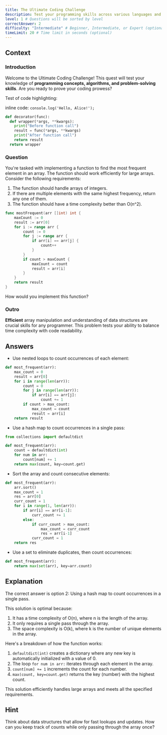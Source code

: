 ```yaml
---
title: The Ultimate Coding Challenge
description: Test your programming skills across various languages and concepts!
level: 1 # Questions will be sorted by level
correctAnswer: 2
difficulty: "Intermediate" # Beginner, Intermediate, or Expert (optional)
timeLimit: 20 # Time limit in seconds (optional)
---
```


## Context

### Introduction

Welcome to the Ultimate Coding Challenge! This quest will test your knowledge of **programming concepts, algorithms, and problem-solving skills**. Are you ready to prove your coding prowess?

Test of code highlighting:

inline code: `console.log('Hello, Alice!');`

```python
def decorator(func):
  def wrapper(*args, **kwargs):
    print("Before function call")
    result = func(*args, **kwargs)
    print("After function call")
    return result
  return wrapper
```

### Question

You're tasked with implementing a function to find the most frequent element in an array. The function should work efficiently for large arrays. Consider the following requirements:

1. The function should handle arrays of integers.
2. If there are multiple elements with the same highest frequency, return any one of them.
3. The function should have a time complexity better than O(n^2).

```go
func mostFrequent(arr []int) int {
    maxCount := 0
    result := arr[0]
    for i := range arr {
        count := 0
        for j := range arr {
            if arr[i] == arr[j] {
                count++
            }
        }
        if count > maxCount {
            maxCount = count
            result = arr[i]
        }
    }
    return result
}
```

How would you implement this function?

### Outro

__Efficient__ array manipulation and understanding of data structures are crucial skills for any programmer. This problem tests your ability to balance time complexity with code readability.

## Answers

- Use nested loops to count occurrences of each element:

```python
def most_frequent(arr):
    max_count = 0
    result = arr[0]
    for i in range(len(arr)):
        count = 0
        for j in range(len(arr)):
            if arr[i] == arr[j]:
                count += 1
        if count > max_count:
            max_count = count
            result = arr[i]
    return result
```

- Use a hash map to count occurrences in a single pass:

```python
from collections import defaultdict

def most_frequent(arr):
    count = defaultdict(int)
    for num in arr:
        count[num] += 1
    return max(count, key=count.get)
```

- Sort the array and count consecutive elements:

```python
def most_frequent(arr):
    arr.sort()
    max_count = 1
    res = arr[0]
    curr_count = 1
    for i in range(1, len(arr)):
        if arr[i] == arr[i-1]:
            curr_count += 1
        else:
            if curr_count > max_count:
                max_count = curr_count
                res = arr[i-1]
            curr_count = 1
    return res
```

- Use a set to eliminate duplicates, then count occurrences:

```python
def most_frequent(arr):
    return max(set(arr), key=arr.count)
```

## Explanation

The correct answer is option 2: Using a hash map to count occurrences in a single pass.

This solution is optimal because:

1. It has a time complexity of O(n), where n is the length of the array.
2. It only requires a single pass through the array.
3. The space complexity is O(k), where k is the number of unique elements in the array.

Here's a breakdown of how the function works:

1. `defaultdict(int)` creates a dictionary where any new key is automatically initialized with a value of 0.
2. The loop `for num in arr:` iterates through each element in the array.
3. `count[num] += 1` increments the count for each number.
4. `max(count, key=count.get)` returns the key (number) with the highest count.

This solution efficiently handles large arrays and meets all the specified requirements.

## Hint

Think about data structures that allow for fast lookups and updates. How can you keep track of counts while only passing through the array once?
